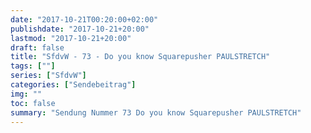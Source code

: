 ```yaml
---
date: "2017-10-21T00:20:00+02:00"
publishdate: "2017-10-21+20:00"
lastmod: "2017-10-21+20:00"
draft: false
title: "SfdvW - 73 - Do you know Squarepusher PAULSTRETCH"
tags: [""]
series: ["SfdvW"]
categories: ["Sendebeitrag"]
img: ""
toc: false
summary: "Sendung Nummer 73 Do you know Squarepusher PAULSTRETCH"
---
```


<div id="example"></div>
<script src="https://cdn.podlove.org/web-player/embed.js"></script>

<script>
  podlovePlayer('#example', '/blog/sfdvw73.json');
</script>
